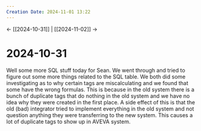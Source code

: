 ```yaml
---
Creation Date: 2024-11-01 13:22
---
```


<- [[2024-10-31]] | [[2024-11-02]]  ->

# 2024-10-31
Well some more SQL stuff today for Sean. We went through and tried to figure out some more things related to the SQL table. We both did some investigating as to why certain tags are miscalculating and we found that some have the wrong formulas. This is because in the old system there is a bunch of duplicate tags that do nothing in the old system and we have no idea why they were created in the first place. A side effect of this is that the old (bad) integrator tried to implement everything in the old system and not question anything they were transferring to the new system. This causes a lot of duplicate tags to show up in AVEVA system. 